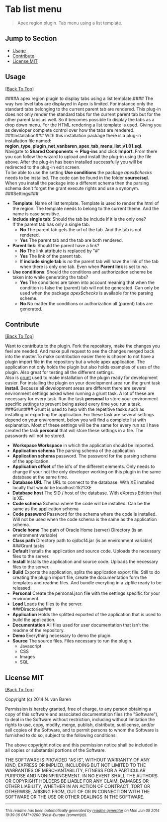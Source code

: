 # Tab list menu 

> Apex region plugin. Tab menu using a list template.

## Jump to Section

* [Usage](#usage)
* [Contribute](#contribute)
* [License MIT](#license-mit)

## Usage
[[Back To Top]](#jump-to-section)

####A apex region plugin to display tabs using a list template.####
The way two level tabs are displayed in Apex is limited. For instance only the standard tabs belonging to the current parent tab are rendered. This plug-in does not only render the standard tabs for the current parent tab but for the other parent tabs as well. So it becomes possible to display the tabs as a drop down menu. For the HTML rendering a list template is used. Giving you as developer complete control over how the tabs are rendered.  
###Installation###
With this installation package there is a plug-in installation file named:
**region_type\_plugin\_net\_vanbaren\_apex\_tab\_menu\_list\_v1.01.sql**.   
Navigate to **Shared Components** => **Plug-ins** and click **Import**. From there you can follow the wizard to upload and install the plug-in using the file above. After the plug-in has been installed successfully you will be redirected to the plug-in edit screen.  
To be able to use the setting **Use conditions** the package _apex$checks_ needs to be installed. The code can be found in the folder **source/sql**. When you install the package into a different schema then the parsing schema don't forget the grant execute rights and use a synonym.
###Settings###
- **Template**: Name of list template. Template is used to render the html of the region. The template needs to belong to the current theme. And the name is case sensitive.
- **Include single tab**: Should the tab be include if it is the only one?  
  If the parent tab has only a single tab:
  - **No** The parent tab gets the url of the tab. And the tab is not rendered.
  - **Yes** The parent tab and the tab are both rendered.
- **Parent link**: Should the parent have a link?
  - **No** The link attribute is replaced by "#"
  - **Yes** The link of the parent tab.
  - If **include single tab** is _no_ the parent tab will have the link of the tab when there is only one tab. Even when **Parent link** is set to _no_.  
- **Use conditions**: Should the conditions and authorization scheme be taken into while generating the tabs?  
  - **Yes** The conditions are taken into account meaning that when the condition is false the (parent) tab will not be generated.
      Can only be used when the package _apex$checks_ is available for the parsing scheme.
  - **No** No matter the conditions or authorization all (parent) tabs are generated.

## Contribute
[[Back To Top]](#jump-to-section)

Want to contribute to the plugin. Fork the repository, make the changes you feel are needed. And make pull request to see the changes merged back into the master.To make contribution easier there is chosen to not have a plugin import file in the repository but a whole apex application. The application not only holds the plugin but also holds examples of uses of the plugin. Also great for testing all the different settings.  
Also is [grunt](http://gruntjs.com/ "grunt") used to make installation of the plugin ready for development easier. For installing the plugin on your development area run the grunt task **install**. Because all development areas are different there are several environment settings asked when running a grunt task. A lot of these are necessary for every task. Run the task **personal** to store your environment specific settings to prevent being asked every time you run a task. 
###Grunt###
Grunt is used to help with the repetitive tasks such as installing or exporting the application.
For these task are several settings depend on your environment, below you will find a complete list with explanation.
Most of these settings will be the same for every run so I have created the task **personal** that will store these settings in a file.
The passwords will not be stored.

* **Workspace Workspace** in which the application should be imported.
* **Application schema** The parsing schema of the application
* **Application schema** password. The password for the parsing schema of the application.
* **Application offset** of the id's of the different elements. Only needs to change if your not the only developer working on this plugin in the same database at the same time. 
* **Database URL** The URL to connect to the database. With XE installed locally that would be localhost:1521:XE 
* **Database host** The SID / host of the database. With eXpress Edition that is XE.
* **Code schema** Schema where the code will be installed. Can be the same as the application schema
* **Code password** Password for the schema where the code is installed. Will not be used when the code schema is the same as the application schema.
* **Oracle home** The path of Oracle Home (server) Directory (is an environment variable)
* **Class path** Directory path to ojdbc14.jar (is an environment variable)
###Grunt tasks
* **Default** Installs the application and source code. Uploads the necessary files to the server.
* **Install** Installs the application and source code. Uploads the necessary files to the server.
* **Build** Exports the application, splits the application export file. Still to do creating the plugin import file, create the documentation form the templates and readme files. And bundle everyting in a zipfile ready to be released.
* **Personal** Create the personal.json file with the settings specific for your environment.
* **Load** Loads the files to the server.  
###Directories###
* **Application** Holds the splitted exported of the application that is used to build the application.
* **Documentation** All files used for user documentation that isn't the readme of the repository.
* **Demo** Everything necessary to demo the plugin.
* **Source** The source files. Files necessary to run the plugin.
  * Javascript
  * CSS
  * Images
  * SQL

## License MIT
[[Back To Top]](#jump-to-section)

Copyright (c) 2014 N. van Baren

Permission is hereby granted, free of charge, to any person obtaining a copy
of this software and associated documentation files (the "Software"), to deal
in the Software without restriction, including without limitation the rights
to use, copy, modify, merge, publish, distribute, sublicense, and/or sell
copies of the Software, and to permit persons to whom the Software is
furnished to do so, subject to the following conditions:  

The above copyright notice and this permission notice shall be included in
all copies or substantial portions of the Software.  
  
THE SOFTWARE IS PROVIDED "AS IS", WITHOUT WARRANTY OF ANY KIND, EXPRESS OR
IMPLIED, INCLUDING BUT NOT LIMITED TO THE WARRANTIES OF MERCHANTABILITY,
FITNESS FOR A PARTICULAR PURPOSE AND NONINFRINGEMENT. IN NO EVENT SHALL THE
AUTHORS OR COPYRIGHT HOLDERS BE LIABLE FOR ANY CLAIM, DAMAGES OR OTHER
LIABILITY, WHETHER IN AN ACTION OF CONTRACT, TORT OR OTHERWISE, ARISING FROM,
OUT OF OR IN CONNECTION WITH THE SOFTWARE OR THE USE OR OTHER DEALINGS IN
THE SOFTWARE.




--------
<small>_This readme has been automatically generated by [readme generator](https://github.com/aponxi/grunt-readme-generator) on Mon Jun 09 2014 19:39:36 GMT+0200 (West-Europa (zomertijd))._</small>